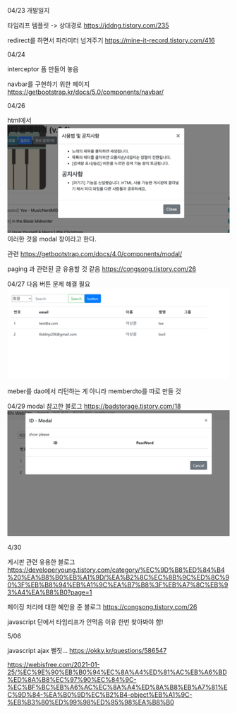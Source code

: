 04/23 개발일지

타임리프 템플릿 -> 상대경로
https://jddng.tistory.com/235

redirect를 하면서 파라미터 넘겨주기
https://mine-it-record.tistory.com/416


04/24

interceptor 폼 만들어 놓음

navbar를 구현하기 위한 페이지
https://getbootstrap.kr/docs/5.0/components/navbar/


04/26

html에서 
![img.png](readmeimg/img.png)
이러한 것을 modal 창이라고 한다.

관련
https://getbootstrap.com/docs/4.0/components/modal/

paging 과 관련된 글 유용할 것 같음
https://congsong.tistory.com/26


04/27
다음 버튼 문제 해결 필요
![img_1.png](readmeimg/img_1.png)

meber를 dao에서 리턴하는 게 아니라 memberdto를 따로 만들 것


04/29
modal 참고한 블로그
https://badstorage.tistory.com/18
![img_2.png](readmeimg/img_2.png)

4/30

게시판 관련 유용한 블로그
https://developeryoung.tistory.com/category/%EC%9D%B8%ED%84%B4%20%EA%B8%B0%EB%A1%9D/%EA%B2%8C%EC%8B%9C%ED%8C%90%3F%EB%B8%94%EB%A1%9C%EA%B7%B8%3F%EB%A7%8C%EB%93%A4%EA%B8%B0?page=1

페이징 처리에 대한 혜안을 준 블로그
https://congsong.tistory.com/26

javascript 단에서 타임리프가 안먹음 이유 한번 찾아봐야 함!


5/06 

javascript ajax 뻘짓...
https://okky.kr/questions/586547

https://webisfree.com/2021-01-25/%EC%9E%90%EB%B0%94%EC%8A%A4%ED%81%AC%EB%A6%BD%ED%8A%B8%EC%97%90%EC%84%9C-%EC%BF%BC%EB%A6%AC%EC%8A%A4%ED%8A%B8%EB%A7%81%EC%9D%84-%EA%B0%9D%EC%B2%B4-object%EB%A1%9C-%EB%B3%80%ED%99%98%ED%95%98%EA%B8%B0

